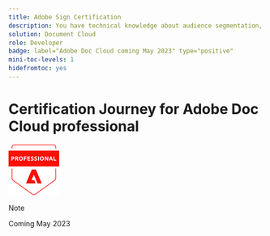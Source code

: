 ```yaml
---
title: Adobe Sign Certification
description: You have technical knowledge about audience segmentation, destination exports, and activation on real time basis for unified profiles that adhere to data and privacy regulations, customer data platforms (CDP) and knowledge of Adobe Experience Platform.
solution: Document Cloud
role: Developer
badge: label="Adobe Doc Cloud coming May 2023" type="positive"
mini-toc-levels: 1
hidefromtoc: yes
---
```

# Certification Journey for Adobe Doc Cloud professional

![Certification Professional Badge](/help/certifications/assets/professional-badge-Xsmall.png)

>[!NOTE]
>
>Coming May 2023

